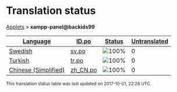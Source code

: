 <h1>Translation status</h1>
<p>
  <a href="../tables/README.md">Applets</a> &#187; <b>xampp-panel@backids99</b>
</p>

<table>
  <thead>
    <tr>
      <th>
        <a href="#" id="language">Language</a>
      </th>
      <th>
        <a href="#" id="idpo">ID.po</a>
      </th>
      <th>
        <a href="#" id="status">Status</a>
      </th>
      <th>
        <a href="#" id="untranslated">Untranslated</a>
      </th>
    </tr>
  </thead>
  <tbody>
    <tr>
      <td class="language" data-value="Swedish">
        <a href="../tables/sv.md">Swedish</a>
      </td>
      <td class="idpo" data-value="sv">
        <a href="../po/xampp-panel@backids99/sv.po">sv.po</a>
      </td>
      <td class="status" data-value="100">
        <img src="http://progressed.io/bar/100" alt="100%" />
      </td>
      <td class="untranslated" data-value="0">
        0
      </td>
    </tr>
    <tr>
      <td class="language" data-value="Turkish">
        <a href="../tables/tr.md">Turkish</a>
      </td>
      <td class="idpo" data-value="tr">
        <a href="../po/xampp-panel@backids99/tr.po">tr.po</a>
      </td>
      <td class="status" data-value="100">
        <img src="http://progressed.io/bar/100" alt="100%" />
      </td>
      <td class="untranslated" data-value="0">
        0
      </td>
    </tr>
    <tr>
      <td class="language" data-value="Chinese (Simplified)">
        <a href="../tables/zh_CN.md">Chinese (Simplified)</a>
      </td>
      <td class="idpo" data-value="zh_CN">
        <a href="../po/xampp-panel@backids99/zh_CN.po">zh_CN.po</a>
      </td>
      <td class="status" data-value="100">
        <img src="http://progressed.io/bar/100" alt="100%" />
      </td>
      <td class="untranslated" data-value="0">
        0
      </td>
    </tr>
  </tbody>
</table>

<p><sup>This translation status table was last updated on 2017-10-01, 22:28 UTC.</sup></p>

